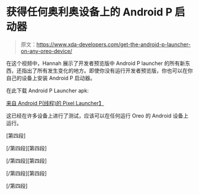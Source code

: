 # 获得任何奥利奥设备上的 Android P 启动器

> 原文：<https://www.xda-developers.com/get-the-android-p-launcher-on-any-oreo-device/>

在这个视频中，Hannah 展示了开发者预览版中 Android P launcher 的所有新东西，还指出了所有发生变化的地方。即使你没有运行开发者预览版，你也可以在你自己的设备上安装 Android P 启动器。

在此下载 Android P Launcher apk:

[来自 Android P(线程)的 Pixel Launcher】](https://forum.xda-developers.com/android/apps-games/app-pixel-launcher-android-p-t3760103)

这已经在许多设备上进行了测试，应该可以在任何运行 Oreo 的 Android 设备上运行。

[第四段]

[/第四段][第四段]

[/第四段][第四段]

[/第四段][第四段]

[/第四段]